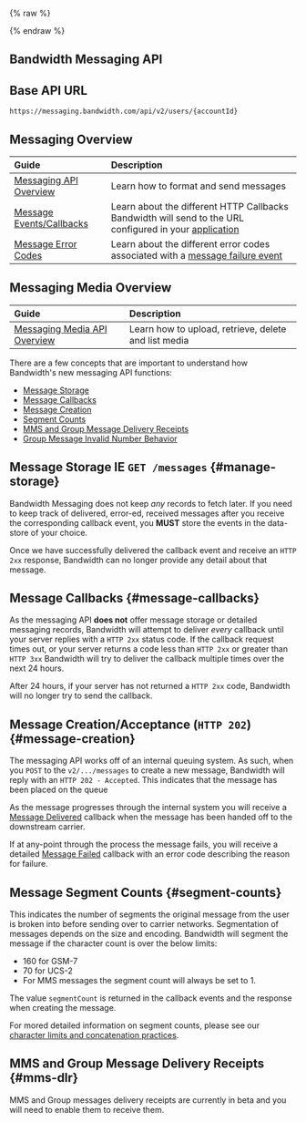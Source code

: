 {% raw %}
<section class="messagingAbout">
{% endraw %}

# Bandwidth Messaging API

## Base API URL
`https://messaging.bandwidth.com/api/v2/users/{accountId}`

## Messaging Overview

| Guide                                               | Description                                                                                                                     |
|:----------------------------------------------------|:--------------------------------------------------------------------------------------------------------------------------------|
| [Messaging API Overview](methods/about.md)   | Learn how to format and send messages                                                                                           |
| [Message Events/Callbacks](callbacks/messageEvents.md) | Learn about the different HTTP Callbacks Bandwidth will send to the URL configured in your [application](../account/applications/about.md) |
| [Message Error Codes](errors/codes.md)                     | Learn about the different error codes associated with a [message failure event](errors/codes.md)                        |

## Messaging Media Overview

| Guide                                               | Description                                                                                                                     |
|:----------------------------------------------------|:--------------------------------------------------------------------------------------------------------------------------------|
| [Messaging Media API Overview](methods/media/about.md)   | Learn how to upload, retrieve, delete and list media

There are a few concepts that are important to understand how Bandwidth's new messaging API functions:

* [Message Storage](#manage-storage)
* [Message Callbacks](#message-callbacks)
* [Message Creation](#message-creation)
* [Segment Counts](#segment-counts)
* [MMS and Group Message Delivery Receipts](#mms-dlr)
* [Group Message Invalid Number Behavior](#group-message-invalid)

## Message Storage IE `GET /messages` {#manage-storage}

Bandwidth Messaging does not keep _any_ records to fetch later.  If you need to keep track of delivered, error-ed, received messages after you receive the corresponding callback event, you **MUST** store the events in the data-store of your choice.

Once we have successfully delivered the callback event and receive an `HTTP 2xx` response, Bandwidth can no longer provide any detail about that message.

## Message Callbacks {#message-callbacks}

As the messaging API **does not** offer message storage or detailed messaging records, Bandwidth will attempt to deliver _every_ callback until your server replies with a `HTTP 2xx` status code.  If the callback request times out, or your server returns a code less than `HTTP 2xx` or greater than `HTTP 3xx` Bandwidth will try to deliver the callback multiple times over the next 24 hours.

After 24 hours, if your server has not returned a `HTTP 2xx` code, Bandwidth will no longer try to send the callback.

## Message Creation/Acceptance (`HTTP 202`) {#message-creation}

The messaging API works off of an internal queuing system.  As such, when you <code class="post">POST</code> to the `v2/.../messages` to create a new message, Bandwidth will reply with an `HTTP 202 - Accepted`.  This indicates that the message has been placed on the queue

As the message progresses through the internal system you will receive a [Message Delivered](callbacks/msgDelivered.md) callback when the message has been handed off to the downstream carrier.

If at any-point through the process the message fails, you will receive a detailed [Message Failed](callbacks/messageFailed.md) callback with an error code describing the reason for failure.

## Message Segment Counts {#segment-counts}

This indicates the number of segments the original message from the user is broken into before sending over to carrier networks. Segmentation of messages depends on the size and encoding. Bandwidth will segment the message if the character count is over the below limits:

* 160 for GSM-7
* 70 for UCS-2
* For MMS messages the segment count will always be set to 1.

The value `segmentCount` is returned in the callback events and the response when creating the message.

For mored detailed information on segment counts, please see our [character limits and concatenation practices](https://support.bandwidth.com/hc/en-us/articles/360010235373-What-Are-Bandwidth-s-SMS-Character-Limits-Concatenation-Practices-).

## MMS and Group Message Delivery Receipts {#mms-dlr}

MMS and Group messages delivery receipts are currently in beta and you will need to enable them to receive them.
